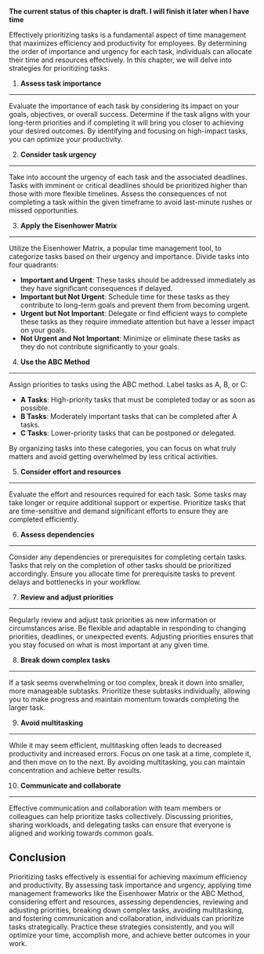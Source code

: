 **The current status of this chapter is draft. I will finish it later when I have time**

Effectively prioritizing tasks is a fundamental aspect of time management that maximizes efficiency and productivity for employees. By determining the order of importance and urgency for each task, individuals can allocate their time and resources effectively. In this chapter, we will delve into strategies for prioritizing tasks.

1. **Assess task importance**
-----------------------------

Evaluate the importance of each task by considering its impact on your goals, objectives, or overall success. Determine if the task aligns with your long-term priorities and if completing it will bring you closer to achieving your desired outcomes. By identifying and focusing on high-impact tasks, you can optimize your productivity.

2. **Consider task urgency**
----------------------------

Take into account the urgency of each task and the associated deadlines. Tasks with imminent or critical deadlines should be prioritized higher than those with more flexible timelines. Assess the consequences of not completing a task within the given timeframe to avoid last-minute rushes or missed opportunities.

3. **Apply the Eisenhower Matrix**
----------------------------------

Utilize the Eisenhower Matrix, a popular time management tool, to categorize tasks based on their urgency and importance. Divide tasks into four quadrants:

* **Important and Urgent**: These tasks should be addressed immediately as they have significant consequences if delayed.
* **Important but Not Urgent**: Schedule time for these tasks as they contribute to long-term goals and prevent them from becoming urgent.
* **Urgent but Not Important**: Delegate or find efficient ways to complete these tasks as they require immediate attention but have a lesser impact on your goals.
* **Not Urgent and Not Important**: Minimize or eliminate these tasks as they do not contribute significantly to your goals.

4. **Use the ABC Method**
-------------------------

Assign priorities to tasks using the ABC method. Label tasks as A, B, or C:

* **A Tasks**: High-priority tasks that must be completed today or as soon as possible.
* **B Tasks**: Moderately important tasks that can be completed after A tasks.
* **C Tasks**: Lower-priority tasks that can be postponed or delegated.

By organizing tasks into these categories, you can focus on what truly matters and avoid getting overwhelmed by less critical activities.

5. **Consider effort and resources**
------------------------------------

Evaluate the effort and resources required for each task. Some tasks may take longer or require additional support or expertise. Prioritize tasks that are time-sensitive and demand significant efforts to ensure they are completed efficiently.

6. **Assess dependencies**
--------------------------

Consider any dependencies or prerequisites for completing certain tasks. Tasks that rely on the completion of other tasks should be prioritized accordingly. Ensure you allocate time for prerequisite tasks to prevent delays and bottlenecks in your workflow.

7. **Review and adjust priorities**
-----------------------------------

Regularly review and adjust task priorities as new information or circumstances arise. Be flexible and adaptable in responding to changing priorities, deadlines, or unexpected events. Adjusting priorities ensures that you stay focused on what is most important at any given time.

8. **Break down complex tasks**
-------------------------------

If a task seems overwhelming or too complex, break it down into smaller, more manageable subtasks. Prioritize these subtasks individually, allowing you to make progress and maintain momentum towards completing the larger task.

9. **Avoid multitasking**
-------------------------

While it may seem efficient, multitasking often leads to decreased productivity and increased errors. Focus on one task at a time, complete it, and then move on to the next. By avoiding multitasking, you can maintain concentration and achieve better results.

10. **Communicate and collaborate**
-----------------------------------

Effective communication and collaboration with team members or colleagues can help prioritize tasks collectively. Discussing priorities, sharing workloads, and delegating tasks can ensure that everyone is aligned and working towards common goals.

Conclusion
----------

Prioritizing tasks effectively is essential for achieving maximum efficiency and productivity. By assessing task importance and urgency, applying time management frameworks like the Eisenhower Matrix or the ABC Method, considering effort and resources, assessing dependencies, reviewing and adjusting priorities, breaking down complex tasks, avoiding multitasking, and fostering communication and collaboration, individuals can prioritize tasks strategically. Practice these strategies consistently, and you will optimize your time, accomplish more, and achieve better outcomes in your work.
